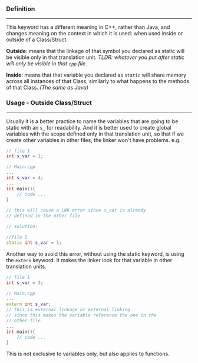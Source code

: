 ### Definition
---
This keyword has a different meaning in C++, rather than Java, and changes meaning on the context in which it is used: when used inside or outside of a Class/Struct.

**Outside**: means that the linkage of that symbol you declared as static will be visible only in that translation unit. *$TLDR$: whatever you put after static will only be visible in that `cpp` file.*

**Inside**: means that that variable you declared as `static` will share memory across all instances of that Class, similarly to what happens to the methods of that Class. *(The same as Java)*
### Usage - Outside Class/Struct
---
Usually it is a better practice to name the variables that are going to be static with an `s_` for readability. And it is better used to create global variables with the scope defined only in that translation unit, so that if we create other variables in other files, the linker won't have problems.
e.g.

```cpp 
// file 1
int s_var = 1;

// Main.cpp
...
int s_var = 4;
...
int main(){
	// code ...
}

// this will cause a LNK error since s_var is already
// defined in the other file

// solution: 

//file 1
static int s_var = 1;
```

Another way to avoid this error, without using the static keyword, is using the `extern` keyword. It makes the linker look for that variable in other translation units.

```cpp
// file 1
int s_var = 3;

// Main.cpp
...
extern int s_var;
// this is external linkage or external linking
// since this makes the variable reference the one in the
// other file
...
int main(){
	// code ...
}
```

This is not exclusive to variables only, but also applies to functions.